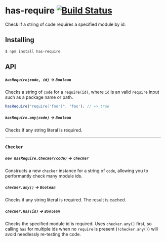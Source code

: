 # has-require [![Build Status](https://travis-ci.org/bendrucker/has-require.svg?branch=master)](https://travis-ci.org/bendrucker/has-require)

Check if a string of code requires a specified module by id.

## Installing

```bash
$ npm install has-require
```

## API

##### `hasRequire(code, id)` -> `Boolean`

Checks a string of `code` for a `require(id)`, where `id` is an valid `require` input such as a package name or path. 

```js
hasRequire("require('foo')", 'foo'); // => true
```

##### `hasRequire.any(code)` -> `Boolean`

Checks if any string literal is required.

<hr>

### `Checker`

##### `new hasRequire.Checker(code)` -> `checker`

Constructs a new `checker` instance for a string of `code`, allowing you to performantly check many module ids.

##### `checker.any()` -> `Boolean`

Checks if any string literal is required. The result is cached.

##### `checker.has(id)` -> `Boolean`

Checks the specified module id is required. Uses `checker.any()` first, so calling `has` for multiple ids when no `require` is present (`!checker.any()`) will avoid needlessly re-testing the code.

